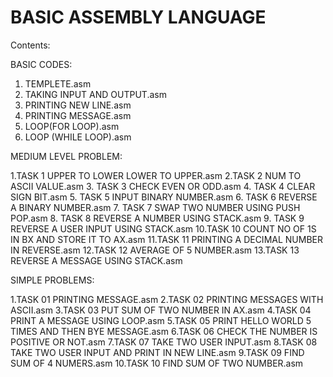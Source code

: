 # BASIC ASSEMBLY LANGUAGE
 Contents:

BASIC CODES:
1. TEMPLETE.asm
2. TAKING INPUT AND OUTPUT.asm
3. PRINTING NEW LINE.asm
4. PRINTING MESSAGE.asm
5. LOOP(FOR LOOP).asm
6. LOOP (WHILE LOOP).asm

MEDIUM LEVEL PROBLEM:

1.TASK 1 UPPER TO LOWER LOWER TO UPPER.asm 
2.TASK 2 NUM TO ASCII VALUE.asm 
3. TASK 3 CHECK EVEN OR ODD.asm 
4. TASK 4 CLEAR SIGN BIT.asm 
5. TASK 5 INPUT BINARY NUMBER.asm 
6. TASK 6 REVERSE A BINARY NUMBER.asm 
7. TASK 7 SWAP TWO NUMBER USING PUSH POP.asm 
8. TASK 8 REVERSE A NUMBER USING STACK.asm 
9. TASK 9 REVERSE A USER INPUT USING STACK.asm 
10.TASK 10 COUNT NO OF 1S IN BX AND STORE IT TO AX.asm 
11.TASK 11 PRINTING A DECIMAL NUMBER IN REVERSE.asm 
12.TASK 12 AVERAGE OF 5 NUMBER.asm 
13.TASK 13 REVERSE A MESSAGE USING STACK.asm 

SIMPLE PROBLEMS:

1.TASK 01 PRINTING MESSAGE.asm 
2.TASK 02 PRINTING MESSAGES WITH ASCII.asm 
3.TASK 03 PUT SUM OF TWO NUMBER IN AX.asm 
4.TASK 04 PRINT A MESSAGE USING LOOP.asm 
5.TASK 05 PRINT HELLO WORLD 5 TIMES AND THEN BYE MESSAGE.asm 
6.TASK 06 CHECK THE NUMBER IS POSITIVE OR NOT.asm 
7.TASK 07 TAKE TWO USER INPUT.asm 
8.TASK 08 TAKE TWO USER INPUT AND PRINT IN NEW LINE.asm 
9.TASK 09 FIND SUM OF 4 NUMERS.asm 
10.TASK 10 FIND SUM OF TWO NUMBER.asm 




